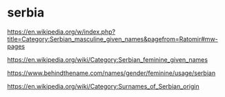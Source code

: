 # serbia

https://en.wikipedia.org/w/index.php?title=Category:Serbian_masculine_given_names&pagefrom=Ratomir#mw-pages

https://en.wikipedia.org/wiki/Category:Serbian_feminine_given_names

https://www.behindthename.com/names/gender/feminine/usage/serbian

https://en.wikipedia.org/wiki/Category:Surnames_of_Serbian_origin
